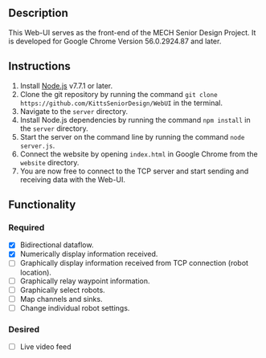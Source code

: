 ## Description

This Web-UI serves as the front-end of the MECH Senior Design Project.
It is developed for Google Chrome Version 56.0.2924.87 and later. 

## Instructions

1. Install [Node.js](https://nodejs.org/en/download/current/) v7.7.1 or later.
2. Clone the git repository by running the command `git clone https://github.com/KittsSeniorDesign/WebUI` in the terminal.
3. Navigate to the `server` directory.
4. Install Node.js dependencies by running the command `npm install` in the `server` directory.
5. Start the server on the command line by running the command `node server.js`.
6. Connect the website by opening `index.html` in Google Chrome from the `website` directory.
7. You are now free to connect to the TCP server and start sending and receiving data with the Web-UI.

## Functionality

### Required
- [x] Bidirectional dataflow.
- [x] Numerically display information received.
- [ ] Graphically display information received from TCP connection (robot location).
- [ ] Graphically relay waypoint information.
- [ ] Graphically select robots.
- [ ] Map channels and sinks.
- [ ] Change individual robot settings.

### Desired
- [ ] Live video feed
